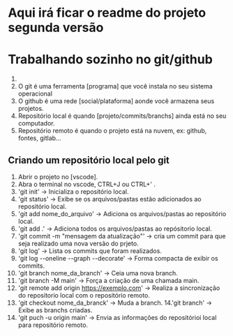 # Aqui irá ficar o readme do projeto segunda versão

# Trabalhando sozinho no git/github
1.
2. O git é uma ferramenta [programa] que você instala no seu sistema operacional
3. O github é uma rede [social/plataforma] aonde você armazena seus projetos.
4. Repositório local é quando [projeto/commits/branchs] ainda está no seu computador.
5. Repositório remoto é quando o projeto está na nuvem, ex: github, fontes, gitlab...


## Criando um repositório local pelo git

1. Abrir o projeto no [vscode].
2. Abra o terminal no vscode, CTRL+J ou CTRL+' .
3. 'git init'  -> Inicializa o repositório local.
4. 'git status' -> Exibe se os arquivos/pastas estão adicionados ao repositório local.
5. 'git add nome_do_arquivo' -> Adiciona os arquivos/pastas ao repositório local.
6. 'git add .' -> Adiciona todos os arquivos/pastas ao repósitorio local.
7. 'git commit -m "mensagem da atualização"' -> cria um commit para que seja realizado uma nova versão do prjeto.
8. 'git log' -> Lista os commits que foram realizados.
9. 'git log --oneline --graph --decorate' ->  Forma compacta de exibir os commits.
10. 'git branch nome_da_branch' -> Ceia uma nova branch.
11. 'git branch -M main' -> Força a criação de uma chamada main.
12. 'git remote add origin https://exemplo.com' -> Realiza a sincronização do repositorio local com o repositório remoto.
13. 'git checkout nome_da_branck' -> Muda a branch.
14.'git branch' -> Exibe as branchs criadas.
15. 'git puch -u origin main' -> Envia as informações do repositórioi local para repositório remoto.
